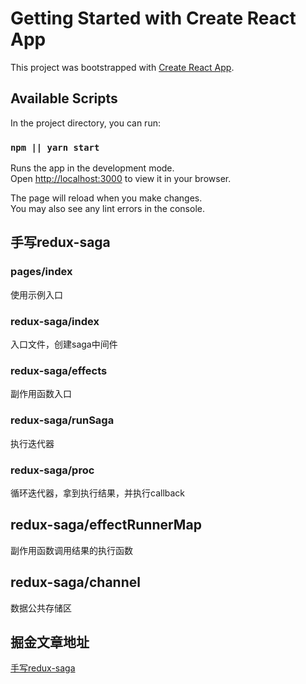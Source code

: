 # Getting Started with Create React App

This project was bootstrapped with [Create React App](https://github.com/facebook/create-react-app).

## Available Scripts

In the project directory, you can run:

### `npm || yarn start`

Runs the app in the development mode.\
Open [http://localhost:3000](http://localhost:3000) to view it in your browser.

The page will reload when you make changes.\
You may also see any lint errors in the console.


## 手写redux-saga

### pages/index

使用示例入口

### redux-saga/index

入口文件，创建saga中间件

### redux-saga/effects

副作用函数入口

### redux-saga/runSaga

执行迭代器

### redux-saga/proc

循环迭代器，拿到执行结果，并执行callback

## redux-saga/effectRunnerMap

副作用函数调用结果的执行函数

## redux-saga/channel

数据公共存储区

## 掘金文章地址

[手写redux-saga](https://juejin.cn/post/7069697510071074847)




